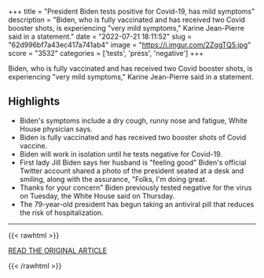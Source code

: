 +++
title = "President Biden tests positive for Covid-19, has mild symptoms"
description = "Biden, who is fully vaccinated and has received two Covid booster shots, is experiencing \"very mild symptoms,\" Karine Jean-Pierre said in a statement."
date = "2022-07-21 18:11:52"
slug = "62d996bf7a43ec417a741ab4"
image = "https://i.imgur.com/2ZggTQ5.jpg"
score = "3532"
categories = ['tests', 'press', 'negative']
+++

Biden, who is fully vaccinated and has received two Covid booster shots, is experiencing \"very mild symptoms,\" Karine Jean-Pierre said in a statement.

## Highlights

- Biden's symptoms include a dry cough, runny nose and fatigue, White House physician says.
- Biden is fully vaccinated and has received two booster shots of Covid vaccine.
- Biden will work in isolation until he tests negative for Covid-19.
- First lady Jill Biden says her husband is "feeling good" Biden's official Twitter account shared a photo of the president seated at a desk and smiling, along with the assurance, "Folks, I'm doing great.
- Thanks for your concern" Biden previously tested negative for the virus on Tuesday, the White House said on Thursday.
- The 79-year-old president has begun taking an antiviral pill that reduces the risk of hospitalization.

---

{{< rawhtml >}}
  <p class="article-category">
    <a target="_blank" href="https://www.cnbc.com/2022/07/21/president-biden-tests-positive-for-covid-19.html">READ THE ORIGINAL ARTICLE</a>
  </p>
{{< /rawhtml >}}
